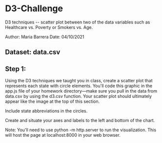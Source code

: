# D3-Challenge
D3 techniques -- scatter plot between two of the data variables such as Healthcare vs. Poverty or Smokers vs. Age.

Author: Maria Barrera
Date: 04/10/2021

## Dataset:  data.csv

## Step 1: 
Using the D3 techniques we taught you in class, create a scatter plot that represents each state with circle elements. You'll code this graphic in the app.js file of your homework directory—make sure you pull in the data from data.csv by using the d3.csv function. Your scatter plot should ultimately appear like the image at the top of this section.

Include state abbreviations in the circles.

Create and situate your axes and labels to the left and bottom of the chart.

Note: You'll need to use python -m http.server to run the visualization. This will host the page at localhost:8000 in your web browser.